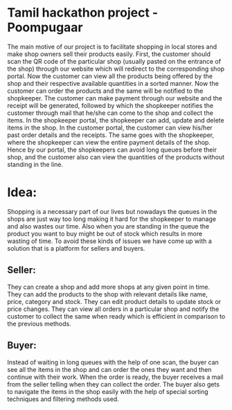 # Tamil hackathon project - Poompugaar

The main motive of our project is to facilitate shopping in local stores and make shop owners sell their products easily. First, the customer should scan the QR code of the particular shop (usually pasted on the entrance of the shop) through our website which will redirect to the corresponding shop portal. Now the customer can view all the products being offered by the shop and their respective available quantities in a sorted manner. Now the customer can order the products and the same will be notified to the shopkeeper. The customer can make payment through our website and the receipt will be generated, followed by which the shopkeeper notifies the customer through mail that he/she can come to the shop and collect the items. In the shopkeeper portal, the shopkeeper can add, update and delete items in the shop. In the customer portal, the customer can view his/her past order details and the receipts. The same goes with the shopkeeper, where the shopkeeper can view the entire payment details of the shop. Hence by our portal, the shopkeepers can avoid long queues before their shop, and the customer also can view the quantities of the products without standing in the line.


# Idea:
Shopping is a necessary part of our lives but nowadays the queues in the shops are just way too long making it hard for the shopkeeper to manage and also wastes our time. Also when you are standing in the queue the product you want to buy might be out of stock which results in more wasting of time. To avoid these kinds of issues we have come up with a solution that is a platform for sellers and buyers.

## Seller:
They can create a shop and add more shops at any given point in time. They can add the products to the shop with relevant details like name, price, category and stock. They can edit product details to update stock or price changes. They can view all orders in a particular shop and notify the customer to collect the same when ready which is efficient in comparison to the previous methods.

## Buyer:
Instead of waiting in long queues with the help of one scan, the buyer can see all the items in the shop and can order the ones they want and then continue with their work. When the order is ready, the buyer receives a mail from the seller telling when they can collect the order. The buyer also gets to navigate the items in the shop easily with the help of special sorting techniques and filtering methods used.
